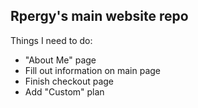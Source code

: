 ## Rpergy's main website repo

Things I need to do:
- "About Me" page
- Fill out information on main page
- Finish checkout page
- Add "Custom" plan
